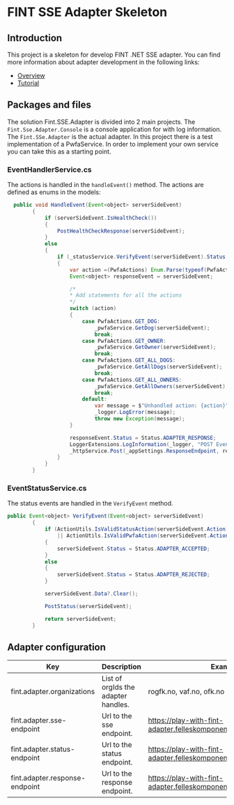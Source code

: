 # FINT SSE Adapter Skeleton

## Introduction
This project is a skeleton for develop FINT .NET SSE adapter. You can find more information about adapter development in
the following links:

* [Overview](https://fintprosjektet.github.io/adapter/overview/)
* [Tutorial](https://fintprosjektet.github.io/adapter/tut-dotnet-sse/)

## Packages and files
The solution Fint.SSE.Adapter is divided into 2 main projects. The `Fint.Sse.Adapter.Console` is a console application for with log information. The `Fint.SSe.Adapter` is the actual adapter.
In this project there is a test implementation of a PwfaService. In order to implement your own service you can take this as a starting point.  

### EventHandlerService.cs
The actions is handled in the `handleEvent()` method. The actions are defined as enums in the models:

```java
  public void HandleEvent(Event<object> serverSideEvent)
        {
            if (serverSideEvent.IsHealthCheck())
            {
                PostHealthCheckResponse(serverSideEvent);
            }
            else
            {
                if (_statusService.VerifyEvent(serverSideEvent).Status == Status.ADAPTER_ACCEPTED)
                {
                    var action =(PwfaActions) Enum.Parse(typeof(PwfaActions), serverSideEvent.Action, ignoreCase: true);
                    Event<object> responseEvent = serverSideEvent;

					/*
					* Add statements for all the actions
					*/
                    switch (action)
                    {
                        case PwfaActions.GET_DOG:
                            _pwfaService.GetDog(serverSideEvent);
                            break;
                        case PwfaActions.GET_OWNER:
                            _pwfaService.GetOwner(serverSideEvent);
                            break;
                        case PwfaActions.GET_ALL_DOGS:
                            _pwfaService.GetAllDogs(serverSideEvent);
                            break;
                        case PwfaActions.GET_ALL_OWNERS:
                            _pwfaService.GetAllOwners(serverSideEvent);
                            break;
                        default:
                            var message = $"Unhandled action: {action}";
                            _logger.LogError(message);
                            throw new Exception(message);
                    }

                    responseEvent.Status = Status.ADAPTER_RESPONSE;
                    LoggerExtensions.LogInformation(_logger, "POST EventResponse");
                    _httpService.Post(_appSettings.ResponseEndpoint, responseEvent);
                }
            }
        }
```

### EventStatusService.cs
The status events are handled in the `VerifyEvent` method. 

```java
public Event<object> VerifyEvent(Event<object> serverSideEvent)
        {
            if (ActionUtils.IsValidStatusAction(serverSideEvent.Action) 
                || ActionUtils.IsValidPwfaAction(serverSideEvent.Action))
            {
                serverSideEvent.Status = Status.ADAPTER_ACCEPTED;
            }
            else
            {
                serverSideEvent.Status = Status.ADAPTER_REJECTED;
            }

            serverSideEvent.Data?.Clear();

            PostStatus(serverSideEvent);

            return serverSideEvent;
        }
```

## Adapter configuration
| Key | Description | Example |
|-----|-------------|---------|
| fint.adapter.organizations | List of orgIds the adapter handles. | rogfk.no, vaf.no, ofk.no |
| fint.adapter.sse-endpoint | Url to the sse endpoint. | https://play-with-fint-adapter.felleskomponent.no/provider/sse/%s |
| fint.adapter.status-endpoint | Url to the status endpoint. | https://play-with-fint-adapter.felleskomponent.no//provider/status |
| fint.adapter.response-endpoint | Url to the response endpoint. | https://play-with-fint-adapter.felleskomponent.no/provider/response |
